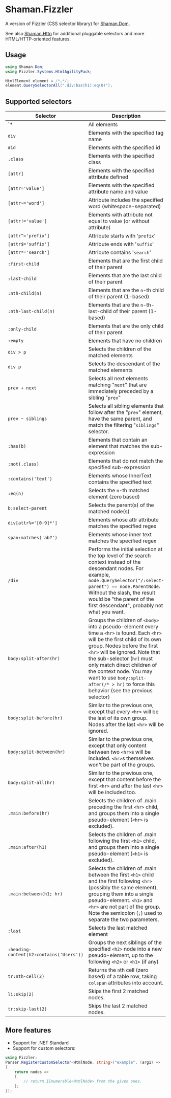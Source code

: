 # Shaman.Fizzler

A version of Fizzler (CSS selector library) for [Shaman.Dom](https://github.com/antiufo/Shaman.Dom).

See also [Shaman.Http](https://github.com/antiufo/Shaman.Http) for additional pluggable selectors and more HTML/HTTP-oriented features.

## Usage
```csharp
using Shaman.Dom;
using Fizzler.Systems.HtmlAgilityPack;

HtmlElement element = /*…*/;
element.QuerySelectorAll(".div:has(h1):eq(0)");

```
## Supported selectors
| Selector   | Description |
|------------|-------------|
`* |All elements
`div`|Elements with the specified tag name
`#id`|	Elements with the specified id
`.class`|	Elements with the specified class
`[attr]`|	Elements with the specified attribute defined
`[attr='value']`|	Elements with the specified attribute name and value
`[attr~='word']`|Attribute includes the specified word (whitespace-separated)
`[attr!='value']`| Elements with attribute not equal to value (or without attribute)
`[attr^='prefix']`|	Attribute starts with '`prefix`'
`[attr$='suffix']`|	Attribute ends with '`suffix`'
`[attr*='search']`|	Attribute contains '`search`'
`:first-child`|	Elements that are the first child of their parent
`:last-child`|	Elements that are the last child of their parent
`:nth-child(n)`| 	Elements that are the `n`-th child of their parent (1-based)
`:nth-last-child(n)`| 	Elements that are the `n`-th-last-child of their parent (1-based)
`:only-child`|	Elements that are the only child of their parent
`:empty`|	Elements that have no children
`div > p`|Selects the children of the matched elements
`div p`|	Selects the descendant of the matched elements
`prev + next`|	Selects all next elements matching "`next`" that are immediately preceded by a sibling "`prev`"
`prev ~ siblings`|	Selects all sibling elements that follow after the "`prev`" element, have the same parent, and match the filtering "`siblings`" selector.
`:has(b)`|	Elements that contain an element that matches the sub-expression
`:not(.class)`|	Elements that do not match the specified sub-expression
`:contains('text')`|	Elements whose InnerText contains the specified text
`:eq(n)`|	Selects the `n`-th matched element (zero based)
`b:select-parent`|	Selects the parent(s) of the matched node(s)
`div[attr%='[0-9]*']` |	Elements whose attr attribute matches the specified regex
`span:matches('ab?')` |	Elements whose inner text matches the specified regex
`/div`|	Performs the initial selection at the top level of the search context instead of the descendant nodes. For example, `node.QuerySelector("/:select-parent") == node.ParentNode`. Without the slash, the result would be "the parent of the first descendant", probably not what you want.
`body:split-after(hr)` |	Groups the children of `<body>` into a pseudo-element every time a `<hr>` is found. Each `<hr>` will be the first child of its own group. Nodes before the first `<hr>` will be ignored. Note that the sub-selector (`hr`) must only match direct children of the context node. You may want to use `body:split-after(/* > hr)` to force this behavior (see the previous selector)
`body:split-before(hr)`|	Similar to the previous one, except that every `<hr>` will be the last of its own group. Nodes after the last `<hr>` will be ignored.
`body:split-between(hr)`|	Similar to the previous one, except that only content between two `<hr>`s will be included. `<hr>`s themselves won't be part of the groups.
`body:split-all(hr)`|	Similar to the previous one, except that content before the first `<hr>` and after the last `<hr>` will be included too.
`.main:before(hr)`| 	Selects the children of .main preceding the first `<hr>` child, and groups them into a single pseudo-element (`<hr>` is excluded).
`.main:after(h1)`|	Selects the children of .main following the first `<h1>` child, and groups them into a single pseudo-element (`<h1>` is excluded).
`.main:between(h1; hr)`|	Selects the children of .main between the first `<h1>` child and the first following `<hr>` (possibly the same element), grouping them into a single pseudo-element. `<h1>` and `<hr>` are not part of the group. Note the semicolon (`;`) used to separate the two parameters.
`:last`|	Selects the last matched element
`:heading-content(h2:contains('Users'))`|	Groups the next siblings of the specified `<h2>` node into a new pseudo-element, up to the following `<h2>` or `<h1>` (if any)
`tr:nth-cell(3)`|	Returns the `n`th cell (zero based) of a table row, taking `colspan` attributes into account.
`li:skip(2)`|	Skips the first 2 matched nodes.
`tr:skip-last(2)`|	Skips the last 2 matched nodes.

## More features
* Support for .NET Standard
* Support for custom selectors:
```csharp
using Fizzler;
Parser.RegisterCustomSelector<HtmlNode, string>("example", (arg1) =>
{
    return nodes =>
    {
        // return IEnumerable<HtmlNode> from the given ones.
    };
});
```